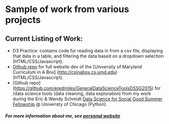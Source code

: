 # Sample of work from various projects
## Current Listing of Work:
- D3 Practice: contains code for reading data in from a csv file, displaying that data in a table, and filtering the data based on a dropdown selection (HTML/CSS/Javascript).
- [Github repo](https://github.com/mcwic) for full website dev of the [University of Maryland Curriculum in A Box] (http://csinabox.cs.umd.edu) (HTML/CSS/Javascript).
- [Github repo] (https://github.com/eredmiles/GeneralDataScienceToolsDSSG2015) for /data science tools (data cleaning, data exploration) from my work during the Eric & Wendy Schmidt [Data Science for Social Good Summer Fellowship](http://dssg.io) @ Univeristy of Chicago (Python).

##### For more information about me, see [personal website](cs.umd.edu/~eredmiles)

